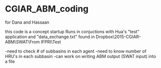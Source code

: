 # CGIAR_ABM_coding
for Dana and Hassaan

this code is a concept startup
Runs in conjuctions with Hua's "test" application and "data_exchange.txt" found in Dropbox\2015-CGIAR-ABM\SWAT\From IFPRI\Test

-need to check # of subbasins in each agent
-need to know number of HRU's in each subbasin
-can work on writing ABM output (SWAT input) into a file
